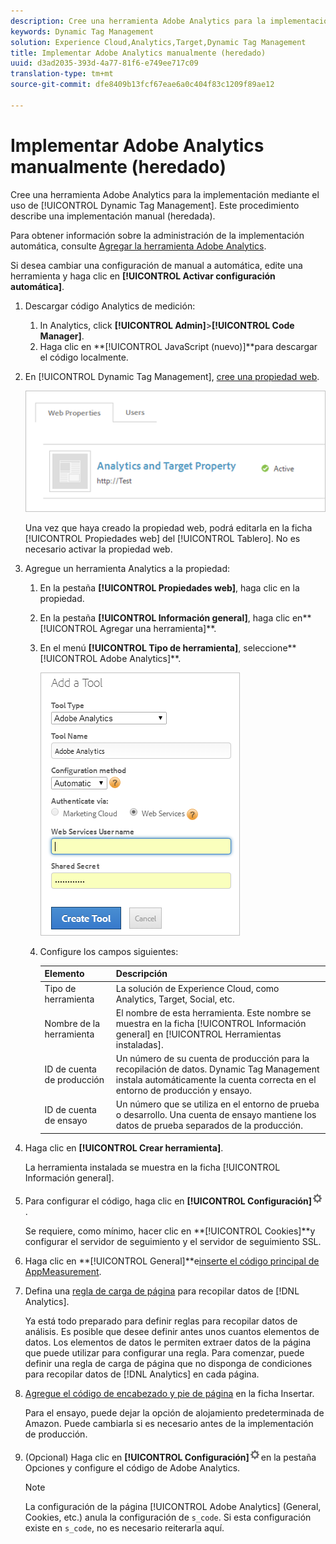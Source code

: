 ```yaml
---
description: Cree una herramienta Adobe Analytics para la implementación mediante el uso de Dynamic Tag Management. Este procedimiento describe una implementación manual (heredada).
keywords: Dynamic Tag Management
solution: Experience Cloud,Analytics,Target,Dynamic Tag Management
title: Implementar Adobe Analytics manualmente (heredado)
uuid: d3ad2035-393d-4a77-81f6-e749ee717c09
translation-type: tm+mt
source-git-commit: dfe8409b13fcf67eae6a0c404f83c1209f89ae12

---
```



# Implementar Adobe Analytics manualmente (heredado)

Cree una herramienta Adobe Analytics para la implementación mediante el uso de [!UICONTROL Dynamic Tag Management]. Este procedimiento describe una implementación manual (heredada).

Para obtener información sobre la administración de la implementación automática, consulte [Agregar la herramienta Adobe Analytics](/help/implement/other/dtm/c-aa-tool/analytics-dtm.md).

Si desea cambiar una configuración de manual a automática, edite una herramienta y haga clic en **[!UICONTROL Activar configuración automática]**.

1. Descargar código Analytics de medición:
   1. In Analytics, click **[!UICONTROL Admin]**>**[!UICONTROL  Code Manager]**.
   1. Haga clic en **[!UICONTROL JavaScript (nuevo)]**para descargar el código localmente.
1. En [!UICONTROL Dynamic Tag Management], [cree una propiedad web](/help/implement/other/dtm/t-create-web-property.md).

   ![](assets/dtm-property.png)

   Una vez que haya creado la propiedad web, podrá editarla en la ficha [!UICONTROL Propiedades web] del [!UICONTROL Tablero]. No es necesario activar la propiedad web.

1. Agregue un herramienta Analytics a la propiedad:
   1. En la pestaña **[!UICONTROL Propiedades web]**, haga clic en la propiedad.
   1. En la pestaña **[!UICONTROL Información general]**, haga clic en**[!UICONTROL  Agregar una herramienta]**.
   1. En el menú **[!UICONTROL Tipo de herramienta]**, seleccione**[!UICONTROL  Adobe Analytics]**.

      ![](assets/dtm-add-analytics-tool.png)

   1. Configure los campos siguientes:

      | Elemento | Descripción |
      |---|---|
      | Tipo de herramienta | La solución de Experience Cloud, como Analytics, Target, Social, etc. |
      | Nombre de la herramienta | El nombre de esta herramienta. Este nombre se muestra en la ficha [!UICONTROL Información general] en [!UICONTROL Herramientas instaladas]. |
      | ID de cuenta de producción | Un número de su cuenta de producción para la recopilación de datos. Dynamic Tag Management instala automáticamente la cuenta correcta en el entorno de producción y ensayo. |
      | ID de cuenta de ensayo | Un número que se utiliza en el entorno de prueba o desarrollo. Una cuenta de ensayo mantiene los datos de prueba separados de la producción. |

1. Haga clic en **[!UICONTROL Crear herramienta]**.

   La herramienta instalada se muestra en la ficha [!UICONTROL Información general].

1. Para configurar el código, haga clic en **[!UICONTROL Configuración]**![](assets/settings_gear.png).

   Se requiere, como mínimo, hacer clic en **[!UICONTROL Cookies]**y configurar el servidor de seguimiento y el servidor de seguimiento SSL.

1. Haga clic en **[!UICONTROL General]**e[inserte el código principal de AppMeasurement](/help/implement/other/dtm/c-aa-tool/t-appmeasurement-code.md).
1. Defina una [regla de carga de página](/help/implement/other/dtm/c-rules/t-rules-create.md) para recopilar datos de [!DNL Analytics].

   Ya está todo preparado para definir reglas para recopilar datos de análisis. Es posible que desee definir antes unos cuantos elementos de datos. Los elementos de datos le permiten extraer datos de la página que puede utilizar para configurar una regla. Para comenzar, puede definir una regla de carga de página que no disponga de condiciones para recopilar datos de [!DNL Analytics] en cada página.
1. [Agregue el código de encabezado y pie de página](/help/implement/other/dtm/c-headers-footers/t-header-footer-code.md) en la ficha Insertar.

   Para el ensayo, puede dejar la opción de alojamiento predeterminada de Amazon. Puede cambiarla si es necesario antes de la implementación de producción.
1. (Opcional) Haga clic en **[!UICONTROL Configuración]**![](assets/settings_gear.png)en la pestaña Opciones y configure el código de Adobe Analytics.

   >[!NOTE]
   >
   >La configuración de la página [!UICONTROL Adobe Analytics] (General, Cookies, etc.) anula la configuración de `s_code`. Si esta configuración existe en `s_code`, no es necesario reiterarla aquí.

